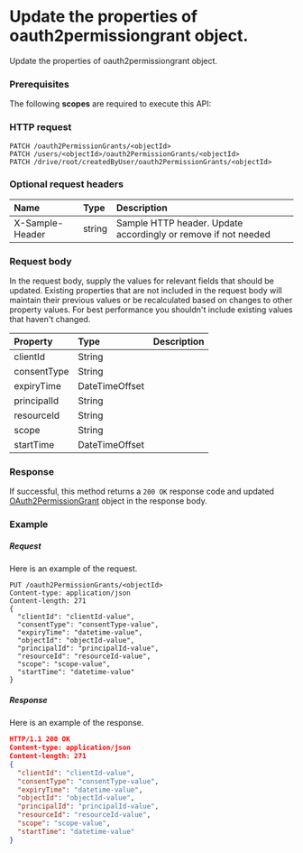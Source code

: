 # Update the properties of oauth2permissiongrant object.

Update the properties of oauth2permissiongrant object.
### Prerequisites
The following **scopes** are required to execute this API: 
### HTTP request
<!-- { "blockType": "ignored" } -->
```http
PATCH /oauth2PermissionGrants/<objectId>
PATCH /users/<objectId>/oauth2PermissionGrants/<objectId>
PATCH /drive/root/createdByUser/oauth2PermissionGrants/<objectId>
```
### Optional request headers
| Name       | Type | Description|
|:-----------|:------|:----------|
| X-Sample-Header  | string  | Sample HTTP header. Update accordingly or remove if not needed|

### Request body
In the request body, supply the values for relevant fields that should be updated. Existing properties that are not included in the request body will maintain their previous values or be recalculated based on changes to other property values. For best performance you shouldn't include existing values that haven't changed.

| Property	   | Type	|Description|
|:---------------|:--------|:----------|
|clientId|String||
|consentType|String||
|expiryTime|DateTimeOffset||
|principalId|String||
|resourceId|String||
|scope|String||
|startTime|DateTimeOffset||

### Response
If successful, this method returns a `200 OK` response code and updated [OAuth2PermissionGrant](../resources/oauth2permissiongrant.md) object in the response body.
### Example
##### Request
Here is an example of the request.
<!-- {
  "blockType": "request",
  "name": "update_oauth2permissiongrant"
}-->
```http
PUT /oauth2PermissionGrants/<objectId>
Content-type: application/json
Content-length: 271
{
  "clientId": "clientId-value",
  "consentType": "consentType-value",
  "expiryTime": "datetime-value",
  "objectId": "objectId-value",
  "principalId": "principalId-value",
  "resourceId": "resourceId-value",
  "scope": "scope-value",
  "startTime": "datetime-value"
}
```
##### Response
<!-- {
  "blockType": "response",
  "truncated": false,
  "@odata.type": "oauth2permissiongrant"
} -->
Here is an example of the response.
```json
HTTP/1.1 200 OK
Content-type: application/json
Content-length: 271
{
  "clientId": "clientId-value",
  "consentType": "consentType-value",
  "expiryTime": "datetime-value",
  "objectId": "objectId-value",
  "principalId": "principalId-value",
  "resourceId": "resourceId-value",
  "scope": "scope-value",
  "startTime": "datetime-value"
}
```

<!-- uuid: ce9e8f8f-829a-4765-8460-fba2fb196a2b
2015-10-16 10:07:59 UTC -->
<!-- {
  "type": "#page.annotation",
  "description": "Update the properties of oauth2permissiongrant object.",
  "keywords": "",
  "section": "documentation",
  "tocPath": ""
}-->